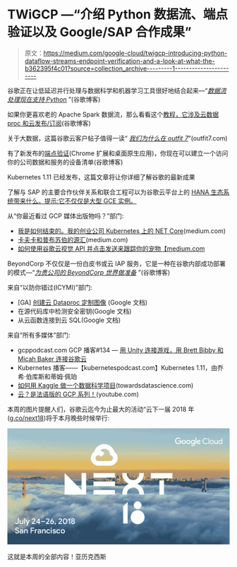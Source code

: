 # TWiGCP —“介绍 Python 数据流、端点验证以及 Google/SAP 合作成果”

> 原文：<https://medium.com/google-cloud/twigcp-introducing-python-dataflow-streams-endpoint-verification-and-a-look-at-what-the-b362395f4c01?source=collection_archive---------1----------------------->

谷歌正在让低延迟并行处理与数据科学和机器学习工具很好地结合起来—“[*数据流处理现在支持 Python*](http://goo.gl/dqNmH2) ”(谷歌博客)

如果你更喜欢老的 Apache Spark 数据流，那么看看这个[教程，它涉及云数据 proc 和云发布/订阅](http://goo.gl/CPggJ7)(谷歌博客)

关于大数据，这篇谷歌云客户帖子值得一读“ [*我们为什么在 outfit 7*](http://goo.gl/rvoE88)”(outfit7.com)

有了新发布的[端点验证](http://goo.gl/tfPyPN)(Chrome 扩展和桌面原生应用)，你现在可以建立一个访问你的公司数据和服务的设备清单(谷歌博客)

Kubernetes 1.11 已经发布，这篇文章将让你详细了解谷歌的最新成果

了解与 SAP 的主要合作伙伴关系和联合工程可以为谷歌云平台上的 [HANA 生态系统带来什么。提示:它不仅仅是大型 GCE 实例。](http://goo.gl/rtfgMT)

从“你最近看过 GCP 媒体出版物吗？”部门:

*   [我是如何结束的。我的创业公司 Kubernetes 上的 NET Core](http://goo.gl/bg6VKZ)(medium.com)
*   [卡夫卡和普布苏伯的源汇](http://goo.gl/xU2bPR)(medium.com)
*   [如何使用谷歌云视觉 API 并点击发送来跟踪你的宠物【medium.com ](http://goo.gl/hiJNFM)

BeyondCorp 不仅仅是一份白皮书或云 IAP 服务，它是一种在谷歌内部成功部署的模式—“[*为贵公司的 BeyondCorp 世界做准备*](http://goo.gl/oJpqCP) ”(谷歌博客)

来自“以防你错过(ICYMI)”部门:

*   [GA] [创建云 Dataproc 定制图像](http://goo.gl/y2ubQN) (Google 文档)
*   在源代码库中检测安全密钥(Google 文档)
*   从云函数连接到云 SQL(Google 文档)

来自“所有多媒体”部门:

*   gcppodcast.com GCP 播客#134 — [用 Unity 连接游戏，用 Brett Bibby 和 Micah Baker 连接谷歌云](http://goo.gl/Ke7Qnm)
*   Kubernetes 播客——【kubernetespodcast.com】Kubernetes 1.11，由乔希·伯库斯和蒂姆·佩珀
*   [如何用 Kaggle 做一个数据科学项目](http://goo.gl/L5bfbd)(towardsdatascience.com)
*   [云？是法语版的 GCP 系列！](http://goo.gl/MEuAGh)(youtube.com)

本周的图片提醒人们，谷歌云迄今为止最大的活动“云下一届 2018 年([g.co/next18](http://g.co/next18))将于本月晚些时候举行:

![](img/b80e53ed97663a706e6e0959ba3f31b5.png)

这就是本周的全部内容！亚历克西斯